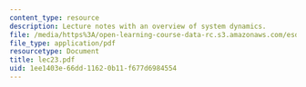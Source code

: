 ```yaml
---
content_type: resource
description: Lecture notes with an overview of system dynamics.
file: /media/https%3A/open-learning-course-data-rc.s3.amazonaws.com/esd-04j-frameworks-and-models-in-engineering-systems-engineering-system-design-spring-2007/1ee1403e66dd11620b11f677d6984554_lec23.pdf
file_type: application/pdf
resourcetype: Document
title: lec23.pdf
uid: 1ee1403e-66dd-1162-0b11-f677d6984554
---
```

